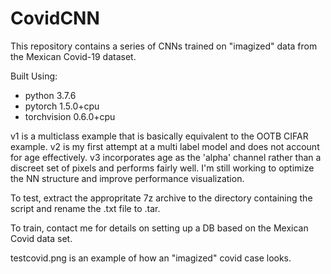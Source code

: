 # CovidCNN
This repository contains a series of CNNs trained on "imagized" data from the Mexican Covid-19 dataset.

Built Using:
 - python 3.7.6
 - pytorch 1.5.0+cpu
 - torchvision 0.6.0+cpu

v1 is a multiclass example that is basically equivalent to the OOTB CIFAR example.
v2 is my first attempt at a multi label model and does not account for age effectively.
v3 incorporates age as the 'alpha' channel rather than a discreet set of pixels and performs fairly well.  I'm still working to optimize the NN structure and improve performance visualization.

To test, extract the appropritate 7z archive to the directory containing the script and rename the .txt file to .tar.

To train, contact me for details on setting up a DB based on the Mexican Covid data set.

testcovid.png is an example of how an "imagized" covid case looks.
